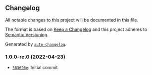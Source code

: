 ## Changelog

All notable changes to this project will be documented in this file.

The format is based on [Keep a Changelog](http://keepachangelog.com/en/1.0.0/)
and this project adheres to [Semantic Versioning](http://semver.org/spec/v2.0.0.html).

Generated by [`auto-changelog`](https://github.com/CookPete/auto-changelog).

### 1.0.0-rc.0 (2022-04-23)

- [`383696e`](https://github.com/lifion/eslint-config-lifion-web/commit/383696e7a684190028b7e80f8a9f4e4cc25e24bb): Initial commit
